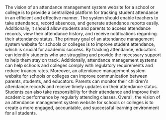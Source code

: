  The vision of an attendance management system website for a school or college is to provide a centralized platform for tracking student attendance in an efficient and effective manner.
              The system should enable teachers to take attendance, record absences, and generate attendance reports easily.
              Additionally, it should allow students and parents to access attendance records, view their attendance history, and receive notifications regarding their attendance status.
              The primary goal of an attendance management system website for schools or colleges is to improve student attendance, which is crucial for academic success. 
              By tracking attendance, educators can identify students who are struggling and provide the necessary support to help them stay on track. 
              Additionally, attendance management systems can help schools and colleges comply with regulatory requirements and reduce truancy rates.
              Moreover, an attendance management system website for schools or colleges can improve communication between parents, students, and educators. 
              Parents can monitor their children's attendance records and receive timely updates on their attendance status. 
              Students can also take responsibility for their attendance and improve their academic performance by regularly attending classes.
              Overall, the vision of an attendance management system website for schools or colleges is to create a more engaged, accountable, and successful learning environment for all students.
